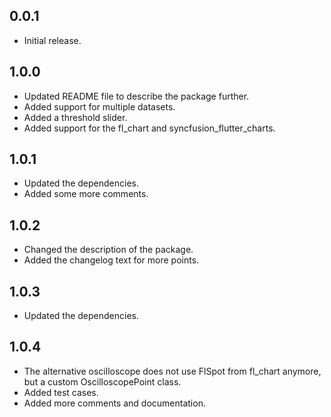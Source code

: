 ## 0.0.1

* Initial release.

## 1.0.0

* Updated README file to describe the package further.
* Added support for multiple datasets.
* Added a threshold slider.
* Added support for the fl_chart and syncfusion_flutter_charts.

## 1.0.1

* Updated the dependencies.
* Added some more comments.

## 1.0.2

* Changed the description of the package.
* Added the changelog text for more points.

## 1.0.3

* Updated the dependencies.

## 1.0.4

* The alternative oscilloscope does not use FlSpot from fl_chart anymore, but a custom OscilloscopePoint class.
* Added test cases.
* Added more comments and documentation.